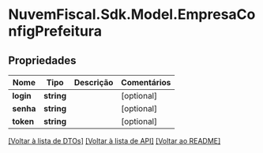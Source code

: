 # NuvemFiscal.Sdk.Model.EmpresaConfigPrefeitura

## Propriedades

Nome | Tipo | Descrição | Comentários
------------ | ------------- | ------------- | -------------
**login** | **string** |  | [optional] 
**senha** | **string** |  | [optional] 
**token** | **string** |  | [optional] 

[[Voltar à lista de DTOs]](../README.md#documentation-for-models) [[Voltar à lista de API]](../README.md#documentation-for-api-endpoints) [[Voltar ao README]](../README.md)

